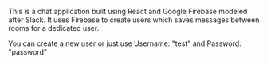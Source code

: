 This is a chat application built using React and Google Firebase modeled after Slack. It uses Firebase to create users which saves messages between rooms for a dedicated user. 

You can create a new user or just use Username: "test" and Password: "password"
